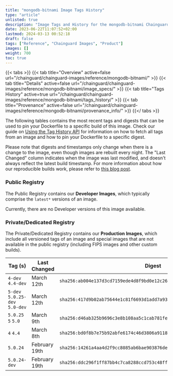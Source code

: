 ```yaml
---
title: "mongodb-bitnami Image Tags History"
type: "article"
unlisted: true
description: "Image Tags and History for the mongodb-bitnami Chainguard Image"
date: 2023-06-22T11:07:52+02:00
lastmod: 2024-03-13 00:52:18
draft: false
tags: ["Reference", "Chainguard Images", "Product"]
images: []
weight: 700
toc: true
---
```


{{< tabs >}}
{{< tab title="Overview" active=false url="/chainguard/chainguard-images/reference/mongodb-bitnami/" >}}
{{< tab title="Details" active=false url="/chainguard/chainguard-images/reference/mongodb-bitnami/image_specs/" >}}
{{< tab title="Tags History" active=true url="/chainguard/chainguard-images/reference/mongodb-bitnami/tags_history/" >}}
{{< tab title="Provenance" active=false url="/chainguard/chainguard-images/reference/mongodb-bitnami/provenance_info/" >}}
{{</ tabs >}}

The following tables contains the most recent tags and digests that can be used to pin your Dockerfile to a specific build of this image. Check our guide on [Using the Tag History API](/chainguard/chainguard-images/using-the-tag-history-api/) for information on how to fetch all tags from an image and how to pin your Dockerfile to a specific digest.

Please note that digests and timestamps only change when there is a change to the image, even though images are rebuilt every night. The "Last Changed" column indicates when the image was last modified, and doesn't always reflect the latest build timestamp. For more information about how our reproducible builds work, please refer to [this blog post](https://www.chainguard.dev/unchained/reproducing-chainguards-reproducible-image-builds).

### Public Registry
The Public Registry contains our **Developer Images**, which typically comprise the `latest*` versions of an image.

Currently, there are no Developer versions of this image available.

### Private/Dedicated Registry
The Private/Dedicated Registry contains our **Production Images**, which include all versioned tags of an image and special images that are not available in the public registry (including FIPS images and other custom builds).

| Tag (s)                         | Last Changed  | Digest                                                                    |
|---------------------------------|---------------|---------------------------------------------------------------------------|
|  `4-dev` `4.4-dev`              | March 12th    | `sha256:ab004e137d3cd7159ede4d8f9bd0e12c268226cd1981e2f7a0f9287fbd3f4159` |
|  `5-dev` `5.0.25-dev` `5.0-dev` | March 12th    | `sha256:417d9b02ab75644e1c81f6693d1add7a93d0e29634b423a8dfae54c59c54da9a` |
|  `5.0.25` `5` `5.0`             | March 9th     | `sha256:d46ab325b9696c3e8b108aa5c1cab781fe5266146fbc403fe1e228dae91e991c` |
|  `4` `4.4`                      | March 8th     | `sha256:bd0f8b7e75b92abfe6174c46d3806a911899f094f6458157b04b1b054d2bb36e` |
|  `5.0.24`                       | February 19th | `sha256:14261a4aa4d2f9cc8085ab6bae903876de1e5b43ee20221e44fa74c031559c90` |
|  `5.0.24-dev`                   | February 19th | `sha256:ddc296f1ff87bb4c7ca8288ccd753c48ff11998a7294cd491fcb5959b770e690` |

